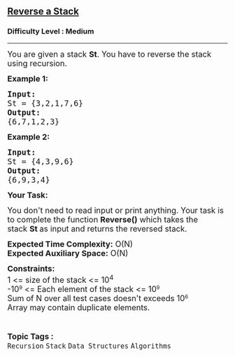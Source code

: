 <h2><a href="https://practice.geeksforgeeks.org/problems/reverse-a-stack/1?utm_source=youtube&utm_medium=collab_striver_ytdescription&utm_campaign=reverse-a-stack">Reverse a Stack</a></h2><h3>Difficulty Level : Medium</h3><hr><div class="problems_problem_content__Xm_eO"><p><span style="font-size:18px">You are given a stack <strong>St</strong>. You have to reverse the stack using recursion.</span></p>

<p><strong><span style="font-size:18px">Example 1:</span></strong></p>

<pre><strong><span style="font-size:18px">Input:</span></strong>
<span style="font-size:18px">St = {3,2,1,7,6}</span>
<strong><span style="font-size:18px">Output:</span></strong>
<span style="font-size:18px">{6,7,1,2,3}</span></pre>

<p><strong><span style="font-size:18px">Example 2:</span></strong></p>

<pre><strong><span style="font-size:18px">Input:</span></strong>
<span style="font-size:18px">St = {4,3,9,6}</span>
<strong><span style="font-size:18px">Output:</span></strong>
<span style="font-size:18px">{6,9,3,4}</span>
</pre>

<p><span style="font-size:18px"><strong>Your Task:</strong></span></p>

<p><span style="font-size:18px">You don't need to read input or print anything. Your task is to complete the function <strong>Reverse()</strong>&nbsp;which takes the stack&nbsp;<strong>St</strong><strong>&nbsp;</strong>as input&nbsp;and returns the reversed stack.</span></p>

<p><span style="font-size:18px"><strong>Expected Time Complexity:</strong>&nbsp;O(N)<br>
<strong>Expected Auxiliary Space:</strong>&nbsp;O(N)</span></p>

<p><span style="font-size:18px"><strong>Constraints:</strong><br>
1 &lt;= size of the stack &lt;= 10<sup>4</sup></span><br>
<span style="font-size:18px">-10</span><sup>9</sup><span style="font-size:18px"> &lt;= Each element of the stack &lt;= 10</span><sup>9</sup><br>
<span style="font-size:18px">Sum of N over all test cases doesn't exceeds 10</span><sup>6</sup><br>
<span style="font-size:18px">Array may contain duplicate elements.&nbsp;</span></p>
</div><br><p><span style=font-size:18px><strong>Topic Tags : </strong><br><code>Recursion</code>&nbsp;<code>Stack</code>&nbsp;<code>Data Structures</code>&nbsp;<code>Algorithms</code>&nbsp;